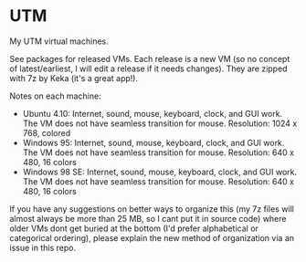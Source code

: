 # UTM
My UTM virtual machines.

See packages for released VMs. Each release is a new VM (so no concept of latest/earliest, I will edit a release if it needs changes). They are zipped with 7z by Keka (it's a great app!).

Notes on each machine:

 - Ubuntu 4.10: Internet, sound, mouse, keyboard, clock, and GUI work. The VM does not have seamless transition for mouse. Resolution: 1024 x 768, colored
 - Windows 95: Internet, sound, mouse, keyboard, clock, and GUI work. The VM does not have seamless transition for mouse. Resolution: 640 x 480, 16 colors
 - Windows 98 SE: Internet, sound, mouse, keyboard, clock, and GUI work. The VM does not have seamless transition for mouse. Resolution: 640 x 480, 16 colors

If you have any suggestions on better ways to organize this (my 7z files will almost always be more than 25 MB, so I cant put it in source code) where older VMs dont get buried at the bottom (I'd prefer alphabetical or categorical ordering), please explain the new method of organization via an issue in this repo.
